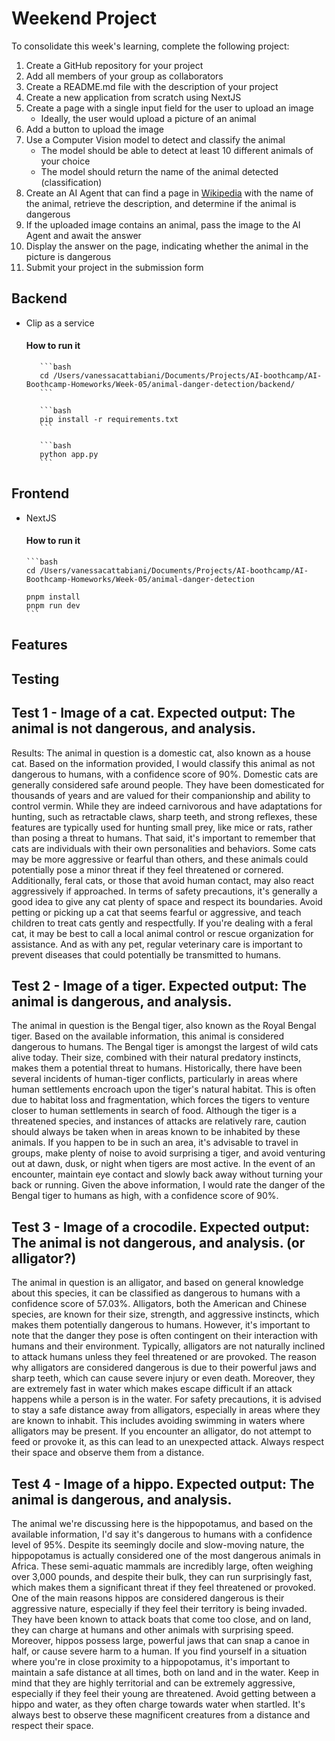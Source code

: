 # Weekend Project

To consolidate this week's learning, complete the following project:

1. Create a GitHub repository for your project
2. Add all members of your group as collaborators
3. Create a README.md file with the description of your project
4. Create a new application from scratch using NextJS
5. Create a page with a single input field for the user to upload an image
   - Ideally, the user would upload a picture of an animal
6. Add a button to upload the image
7. Use a Computer Vision model to detect and classify the animal
   - The model should be able to detect at least 10 different animals of your choice
   - The model should return the name of the animal detected (classification)
8. Create an AI Agent that can find a page in [Wikipedia](https://wikipedia.org/) with the name of the animal, retrieve the description, and determine if the animal is dangerous
9. If the uploaded image contains an animal, pass the image to the AI Agent and await the answer
10. Display the answer on the page, indicating whether the animal in the picture is dangerous
11. Submit your project in the submission form

## Backend

- Clip as a service

  #### How to run it

         ```bash
         cd /Users/vanessacattabiani/Documents/Projects/AI-boothcamp/AI-Boothcamp-Homeworks/Week-05/animal-danger-detection/backend/
         ```

         ```bash
         pip install -r requirements.txt
         ```

         ```bash
         python app.py
         ```

## Frontend

- NextJS

  #### How to run it

      ```bash
      cd /Users/vanessacattabiani/Documents/Projects/AI-boothcamp/AI-Boothcamp-Homeworks/Week-05/animal-danger-detection

      pnpm install
      pnpm run dev
      ```

## Features


## Testing

## Test 1 - Image of a cat. Expected output: The animal is not dangerous, and analysis. 
Results: The animal in question is a domestic cat, also known as a house cat. Based on the information provided, I would classify this animal as not dangerous to humans, with a confidence score of 90%. Domestic cats are generally considered safe around people. They have been domesticated for thousands of years and are valued for their companionship and ability to control vermin. While they are indeed carnivorous and have adaptations for hunting, such as retractable claws, sharp teeth, and strong reflexes, these features are typically used for hunting small prey, like mice or rats, rather than posing a threat to humans. That said, it's important to remember that cats are individuals with their own personalities and behaviors. Some cats may be more aggressive or fearful than others, and these animals could potentially pose a minor threat if they feel threatened or cornered. Additionally, feral cats, or those that avoid human contact, may also react aggressively if approached. In terms of safety precautions, it's generally a good idea to give any cat plenty of space and respect its boundaries. Avoid petting or picking up a cat that seems fearful or aggressive, and teach children to treat cats gently and respectfully. If you're dealing with a feral cat, it may be best to call a local animal control or rescue organization for assistance. And as with any pet, regular veterinary care is important to prevent diseases that could potentially be transmitted to humans.


## Test 2 - Image of a tiger. Expected output: The animal is dangerous, and analysis.
The animal in question is the Bengal tiger, also known as the Royal Bengal tiger. Based on the available information, this animal is considered dangerous to humans. The Bengal tiger is amongst the largest of wild cats alive today. Their size, combined with their natural predatory instincts, makes them a potential threat to humans. Historically, there have been several incidents of human-tiger conflicts, particularly in areas where human settlements encroach upon the tiger's natural habitat. This is often due to habitat loss and fragmentation, which forces the tigers to venture closer to human settlements in search of food. Although the tiger is a threatened species, and instances of attacks are relatively rare, caution should always be taken when in areas known to be inhabited by these animals. If you happen to be in such an area, it's advisable to travel in groups, make plenty of noise to avoid surprising a tiger, and avoid venturing out at dawn, dusk, or night when tigers are most active. In the event of an encounter, maintain eye contact and slowly back away without turning your back or running. Given the above information, I would rate the danger of the Bengal tiger to humans as high, with a confidence score of 90%.

## Test 3 - Image of a crocodile. Expected output: The animal is not dangerous, and analysis. (or alligator?)
The animal in question is an alligator, and based on general knowledge about this species, it can be classified as dangerous to humans with a confidence score of 57.03%. Alligators, both the American and Chinese species, are known for their size, strength, and aggressive instincts, which makes them potentially dangerous to humans. However, it's important to note that the danger they pose is often contingent on their interaction with humans and their environment. Typically, alligators are not naturally inclined to attack humans unless they feel threatened or are provoked. The reason why alligators are considered dangerous is due to their powerful jaws and sharp teeth, which can cause severe injury or even death. Moreover, they are extremely fast in water which makes escape difficult if an attack happens while a person is in the water. For safety precautions, it is advised to stay a safe distance away from alligators, especially in areas where they are known to inhabit. This includes avoiding swimming in waters where alligators may be present. If you encounter an alligator, do not attempt to feed or provoke it, as this can lead to an unexpected attack. Always respect their space and observe them from a distance.


## Test 4 - Image of a hippo. Expected output: The animal is dangerous, and analysis.
The animal we're discussing here is the hippopotamus, and based on the available information, I'd say it's dangerous to humans with a confidence level of 95%. Despite its seemingly docile and slow-moving nature, the hippopotamus is actually considered one of the most dangerous animals in Africa. These semi-aquatic mammals are incredibly large, often weighing over 3,000 pounds, and despite their bulk, they can run surprisingly fast, which makes them a significant threat if they feel threatened or provoked. One of the main reasons hippos are considered dangerous is their aggressive nature, especially if they feel their territory is being invaded. They have been known to attack boats that come too close, and on land, they can charge at humans and other animals with surprising speed. Moreover, hippos possess large, powerful jaws that can snap a canoe in half, or cause severe harm to a human. If you find yourself in a situation where you're in close proximity to a hippopotamus, it's important to maintain a safe distance at all times, both on land and in the water. Keep in mind that they are highly territorial and can be extremely aggressive, especially if they feel their young are threatened. Avoid getting between a hippo and water, as they often charge towards water when startled. It's always best to observe these magnificent creatures from a distance and respect their space.